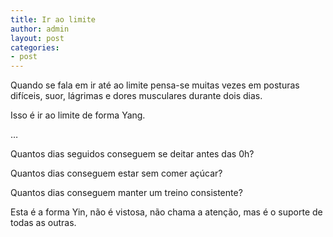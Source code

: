 ```yaml
---
title: Ir ao limite
author: admin
layout: post
categories:
- post
---
```

Quando se fala em ir até ao limite pensa-se muitas vezes em posturas difíceis, suor, lágrimas e dores musculares durante dois dias.

Isso é ir ao limite de forma Yang.

&#8230;

Quantos dias seguidos conseguem se deitar antes das 0h?

Quantos dias conseguem estar sem comer açúcar?

Quantos dias conseguem manter um treino consistente?

Esta é a forma Yin, não é vistosa, não chama a atenção, mas é o suporte de todas as outras.
